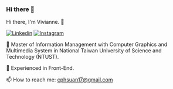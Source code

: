 ### Hi there 👋

<!--
**cphsuan/cphsuan** is a ✨ _special_ ✨ repository because its `README.md` (this file) appears on your GitHub profile.

Here are some ideas to get you started:

- 🔭 I’m currently working on ...
- 🌱 I’m currently learning ...
- 👯 I’m looking to collaborate on ...
- 🤔 I’m looking for help with ...
- 💬 Ask me about ...
- 📫 How to reach me: ...
- 😄 Pronouns: ...
- ⚡ Fun fact: ...
-->
Hi there, I'm Vivianne. 👋

<a href="https://www.linkedin.com/in/viviannechao">![Linkedin](https://img.shields.io/badge/LinkedIn-0077B5?style=for-the-badge&logo=linkedin&logoColor=white)</a>   <a href="https://www.instagram.com/17.xuanne/">![Instagram](https://img.shields.io/badge/Instagram-E4405F?style=for-the-badge&logo=instagram&logoColor=white)</a>

💪 Master of  Information Management with Computer Graphics and Multimedia System in National Taiwan University of Science and Technology (NTUST).

🌱 Experienced in Front-End.

📫 How to reach me: cphsuan17@gmail.com



